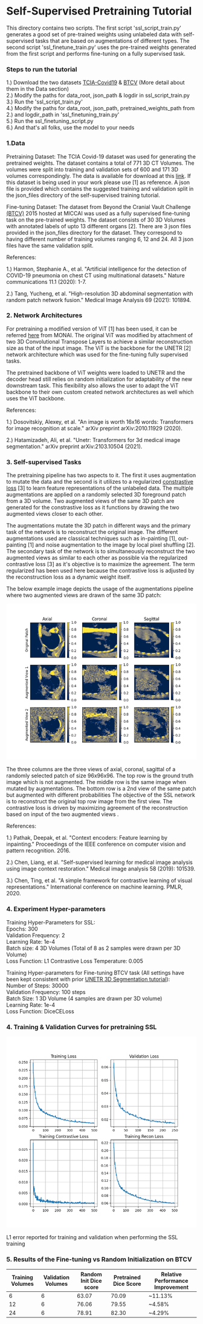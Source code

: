 # Self-Supervised Pretraining Tutorial

This directory contains two scripts. The first script 'ssl_script_train.py' generates
a good set of pre-trained weights using unlabeled data with self-supervised tasks that
are based on augmentations of different types. The second script 'ssl_finetune_train.py' uses
the pre-trained weights generated from the first script and performs fine-tuning on a fully supervised
task.

### Steps to run the tutorial
1.) Download the two datasets [TCIA-Covid19](https://wiki.cancerimagingarchive.net/display/Public/CT+Images+in+COVID-19)
& [BTCV](https://www.synapse.org/#!Synapse:syn3193805/wiki/217789) (More detail about them in the Data section)\
2.) Modify the paths for data_root, json_path & logdir in ssl_script_train.py\
3.) Run the 'ssl_script_train.py'\
4.) Modify the paths for data_root, json_path, pretrained_weights_path from 2.) and
logdir_path in 'ssl_finetuning_train.py'\
5.) Run the ssl_finetuning_script.py\
6.) And that's all folks, use the model to your needs

### 1.Data
Pretraining Dataset: The TCIA Covid-19 dataset was used for generating the pretrained weights.
The dataset contains a total of 771 3D CT Volumes. The volumes were split into training and validation sets
of 600 and 171 3D volumes correspondingly. The data is available for download at this [link](https://wiki.cancerimagingarchive.net/display/Public/CT+Images+in+COVID-19).
If this dataset is being used in your work
please use [1] as reference. A json file is provided which contains the suggested training and validation split
in the json_files directory of the self-supervised training tutorial.

Fine-tuning Dataset: The dataset from Beyond the Cranial Vault Challenge [(BTCV)](https://www.synapse.org/#!Synapse:syn3193805/wiki/217789)
2015 hosted at MICCAI was used as a fully supervised fine-tuning task on the pre-trained weights. The dataset
consists of 30 3D Volumes with annotated labels of upto 13 different organs [2]. There are 3 json files provided in the
json_files directory for the dataset. They correspond to having different number of training volumes ranging 6, 12 and 24.
All 3 json files have the same validation split.

References:

1.) Harmon, Stephanie A., et al. "Artificial intelligence for the detection of COVID-19 pneumonia on
chest CT using multinational datasets." Nature communications 11.1 (2020): 1-7.

2.) Tang, Yucheng, et al. "High-resolution 3D abdominal segmentation with random patch network fusion."
Medical Image Analysis 69 (2021): 101894.

### 2. Network Architectures

For pretraining a modified version of ViT [1] has been used, it can be referred [here](https://docs.monai.io/en/latest/networks.html#vitautoenc)
from MONAI. The original ViT was modified by attachment of two 3D Convolutional Transpose Layers to achieve a similar
reconstruction size as that of the input image. The ViT is the backbone for the UNETR [2] network architecture which was
used for the fine-tuning fully supervised tasks.

The pretrained backbone of ViT weights were loaded to UNETR and the decoder head still relies on random initialization
for adaptability of the new downstream task. This flexibility also allows the user to adapt the ViT backbone to their
own custom created network architectures as well which uses the ViT backbone.

References:

1.) Dosovitskiy, Alexey, et al. "An image is worth 16x16 words: Transformers for image recognition at scale."
arXiv preprint arXiv:2010.11929 (2020).

2.) Hatamizadeh, Ali, et al. "Unetr: Transformers for 3d medical image segmentation."
arXiv preprint arXiv:2103.10504 (2021).

### 3. Self-supervised Tasks

The pretraining pipeline has two aspects to it. The first it uses augmentation to mutate the data and the second is
it utilizes to a regularized [constrastive loss](https://docs.monai.io/en/latest/losses.html#contrastiveloss) [3] to
learn feature representations of the unlabeled data. The multiple augmentations are applied on a randomly selected 3D
foreground patch from a 3D volume. Two augmented views of the same 3D patch are generated for the constrastive loss as
it functions by drawing the two augmented views closer to each other.

The augmentations mutate the 3D patch in different ways and the primary task of the network is to reconstruct
the original image. The different augmentations used are classical techniques such as in-painting [1], out-painting [1]
and noise augmentation to the image by local pixel shuffling [2]. The secondary task of the network is to simultaneously
reconstruct the two augmented views as similar to each other as possible via the regularized contrastive loss [3] as it's
objective is to maximize the agreement. The term regularized has been used here because the contrastive loss is adjusted
by the reconstruction loss as a dynamic weight itself.

The below example image depicts the usage of the augmentations pipeline where two augmented views are drawn of the same
3D patch:

![image](../figures/ssl_aug_views.png)

The three columns are the three views of axial, coronal, sagittal of a randomly selected patch of size 96x96x96.
The top row is the ground truth image which is not augmented. The middle row is the same image when mutated by augmentations.
The bottom row is a 2nd view of the same patch but augmented with different probabilities
The objective of the SSL network is to reconstruct the original top row image from the first view. The contrastive loss
is driven by maximizing agreement of the reconstruction based on input of the two augmented views .

References:

1.) Pathak, Deepak, et al. "Context encoders: Feature learning by inpainting." Proceedings of the IEEE conference on
   computer vision and pattern recognition. 2016.

2.) Chen, Liang, et al. "Self-supervised learning for medical image analysis using image context restoration." Medical
image analysis 58 (2019): 101539.

3.) Chen, Ting, et al. "A simple framework for contrastive learning of visual representations." International conference
on machine learning. PMLR, 2020.

### 4. Experiment Hyper-parameters

Training Hyper-Parameters for SSL: \
Epochs: 300 \
Validation Frequency: 2 \
Learning Rate: 1e-4 \
Batch size: 4 3D Volumes (Total of 8 as 2 samples were drawn per 3D Volume) \
Loss Function: L1
Contrastive Loss Temperature: 0.005

Training Hyper-parameters for Fine-tuning BTCV task (All settings have been kept consistent with prior [UNETR 3D
Segmentation tutorial](https://github.com/Project-MONAI/tutorials/blob/master/3d_segmentation/unetr_btcv_segmentation_3d.ipynb)): \
Number of Steps: 30000 \
Validation Frequency: 100 steps \
Batch Size: 1 3D Volume (4 samples are drawn per 3D volume) \
Learning Rate: 1e-4 \
Loss Function: DiceCELoss

### 4. Training & Validation Curves for pretraining SSL

![image](../figures/ssl_pretrain_losses.png)

L1 error reported for training and validation when performing the SSL training

### 5. Results of the Fine-tuning vs Random Initialization on BTCV

| Training Volumes      | Validation Volumes | Random Init Dice score | Pretrained Dice Score | Relative Performance Improvement |
| ----------------      | ----------------   | ----------------       | ----------------      | ----------------        |
| 6      | 6 | 63.07 | 70.09 | ~11.13% |
| 12      | 6 | 76.06 | 79.55 | ~4.58% |
| 24      | 6 | 78.91 | 82.30 | ~4.29% |
